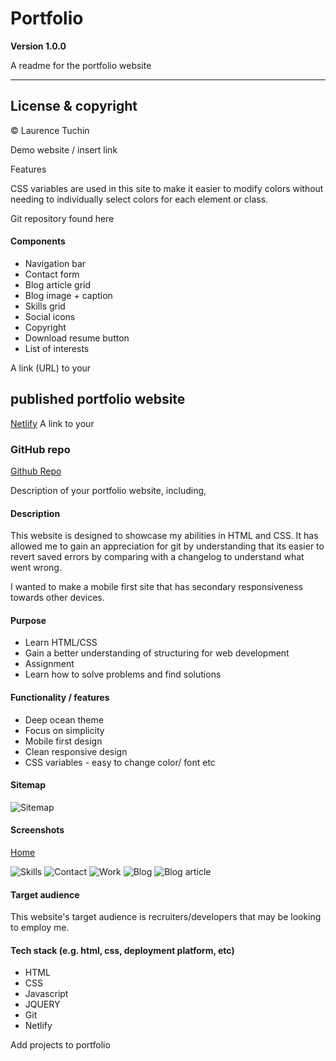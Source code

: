 # Portfolio
 

**Version 1.0.0**

A readme for the portfolio website 

---

## License & copyright

&copy; Laurence Tuchin


Demo website / insert link

Features

CSS variables are used in this site to make it easier to modify colors without needing to individually select colors for each element or class. 

Git repository found here

#### Components

- Navigation bar
- Contact form
- Blog article grid 
- Blog image + caption
- Skills grid
- Social icons
- Copyright
- Download resume button
- List of interests





A link (URL) to your 
## published portfolio website
[Netlify](urlnetlify)
A link to your 
### GitHub repo
[Github Repo](https://github.com/laurencetuchin/portfolio)


Description of your portfolio website, including,

#### Description
This website is designed to showcase my abilities in HTML and CSS. It has allowed me to gain an appreciation for git by understanding that its easier to revert saved errors by comparing with a changelog to understand what went wrong. 

I wanted to make a mobile first site that has secondary responsiveness towards other devices.

#### Purpose
- Learn HTML/CSS
- Gain a better understanding of structuring for web development
- Assignment 
- Learn how to solve problems and find solutions

#### Functionality / features
- Deep ocean theme
- Focus on simplicity
- Mobile first design
- Clean responsive design
- CSS variables - easy to change color/ font etc

#### Sitemap
![Sitemap](https://github.com/laurencetuchin/portfolio/blob/main/src/Sitemap.png)

#### Screenshots

[Home](https://github.com/laurencetuchin/portfolio/blob/main/src/ScreenshotIndex.png)

![Skills](https://github.com/laurencetuchin/portfolio/blob/main/src/ScreenshotSkills.png)
![Contact](https://github.com/laurencetuchin/portfolio/blob/main/src/ScreenshotContact.png)
![Work](https://github.com/laurencetuchin/portfolio/blob/main/src/ScreenshotWork.png)
![Blog](https://github.com/laurencetuchin/portfolio/blob/main/src/ScreenshotBlog.png)
![Blog article](https://github.com/laurencetuchin/portfolio/blob/main/src/ScreenshotBlogPost1.png)

#### Target audience
This website's target audience is recruiters/developers that may be looking to employ me.


#### Tech stack (e.g. html, css, deployment platform, etc)
- HTML
- CSS
- Javascript
- JQUERY
- Git
- Netlify




<!-- Further development -->

Add projects to portfolio